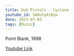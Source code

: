 ```yaml
---
title: Dub Pistols - Cyclone
youtube_id: SAHutq4iByw
date: 2023-07-03
tags: [Music]
---
```

Point Blank, 1998  

[Youtube Link](https://www.youtube.com/watch?v=SAHutq4iByw)  